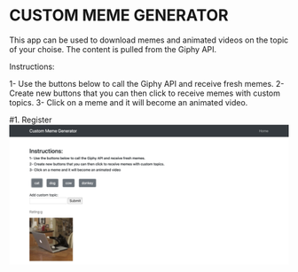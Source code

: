# CUSTOM MEME GENERATOR

This app can be used to download memes and animated videos on the topic of your choise. The content is pulled from the Giphy API.

Instructions:

1- Use the buttons below to call the Giphy API and receive fresh memes.
2- Create new buttons that you can then click to receive memes with custom topics.
3- Click on a meme and it will become an animated video.


#1. Register
![Results Image](https://github.com/fedevillalp/giphy/blob/master/image1.png)

